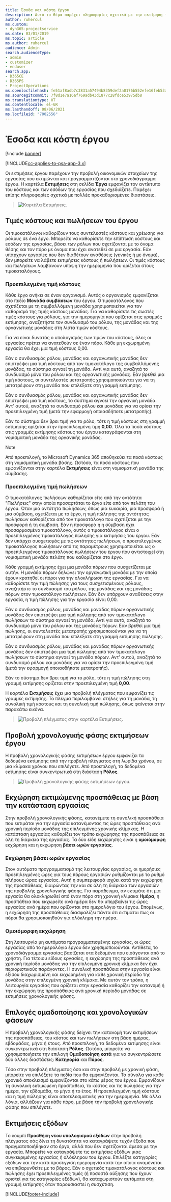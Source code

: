 ```yaml
---
title: Έσοδα και κόστη έργου
description: Αυτό το θέμα παρέχει πληροφορίες σχετικά με την εκτίμηση του κόστους και των εσόδων του έργου.
author: ruhercul
ms.custom:
- dyn365-projectservice
ms.date: 03/01/2019
ms.topic: article
ms.author: ruhercul
audience: Admin
search.audienceType:
- admin
- customizer
- enduser
search.app:
- D365CE
- D365PS
- ProjectOperations
ms.openlocfilehash: fe51af8adb7c3831a57494b8359def2a0176b552efe16feb53a2a265f5ffcb0c
ms.sourcegitcommit: 7f8d1e7a16af769adb43d1877c28fdce53975db8
ms.translationtype: HT
ms.contentlocale: el-GR
ms.lasthandoff: 08/06/2021
ms.locfileid: "7002556"
---
```

# <a name="project-costs-and-revenue"></a>Έσοδα και κόστη έργου

[!include [banner](../includes/psa-now-project-operations.md)]

[!INCLUDE[cc-applies-to-psa-app-3.x](../includes/cc-applies-to-psa-app-3x.md)]

Οι εκτιμήσεις έργου παρέχουν την προβολή οικονομικών στοιχείων της εργασίας που εκτιμώνται και προγραμματίζονται στο χρονοδιάγραμμα έργου. Η καρτέλα **Εκτιμήσεις** στη σελίδα **Έργα** εμφανίζει τον αντίκτυπο του κόστους και των εσόδων της εργασίας που σχεδιάζετε. Παρέχει επίσης πληροφορίες σχετικά με πολλές προκαθορισμένες διαστάσεις. 

> ![Καρτέλα Εκτιμήσεις.](media/project-5.png)

## <a name="cost-and-sales-values-of-the-project"></a>Τιμές κόστους και πωλήσεων του έργου

Οι τιμοκατάλογοι καθορίζουν τους συντελεστές κόστους και χρέωσης για ρόλους σε ένα έργο. Μπορείτε να καθορίσετε την επίπτωση κόστους και εσόδων της εργασίας, βάσει των ρόλων που σχετίζονται με το όνομα θέσης και τον πόρο με όνομα που έχει ανατεθεί σε μια εργασία. Εάν υπάρχουν εργασίες που δεν διαθέτουν αναθέσεις (γενικές ή με όνομα), δεν μπορείτε να λάβετε εκτιμήσεις κόστους ή πωλήσεων. Οι τιμές κόστους και πωλήσεων λαμβάνουν υπόψη την ημερομηνία που ορίζεται στους τιμοκαταλόγους.

### <a name="default-cost-price"></a>Προεπιλεγμένη τιμή κόστους  

Κάθε έργο ανήκει σε έναν οργανισμό. Αυτός ο οργανισμός εμφανίζεται στο πεδίο **Μονάδα συμβάσεων** του έργου. Ο τιμοκατάλογος που σχετίζεται με τη συμβαλλόμενη μονάδα χρησιμοποιείται για τον καθορισμό της τιμής κόστους μονάδας. Για να καθορίσετε τις σωστές τιμές κόστους για ρόλους, για την ημερομηνία που ορίζεται στις γραμμές εκτίμησης, αναζητήστε τον συνδυασμό του ρόλου, της μονάδας και της οργανωτικής μονάδας στη λίστα τιμών κόστους. 

Για να είναι δυνατός ο υπολογισμός των τιμών του κόστους, όλες οι εργασίες πρέπει να ανατεθούν σε έναν πόρο. Κάθε μη εκχωρημένη εργασία θα έχει μια τιμή κόστους 0,00.

Εάν ο συνδυασμός ρόλου, μονάδας και οργανωτικής μονάδας δεν επιστρέψει μια τιμή κόστους από τον τιμοκατάλογο της συμβαλλόμενης μονάδας, το σύστημα αγνοεί τη μονάδα. Αντί για αυτό, αναζητά το συνδυασμό μόνο του ρόλου και της οργανωτικής μονάδας. Εάν βρεθεί μια τιμή κόστους, οι συντελεστές μετατροπής χρησιμοποιούνται για να τη μετατρέψουν στη μονάδα που επιλέξατε στη γραμμή εκτίμησης.

Εάν ο συνδυασμός ρόλου, μονάδας και οργανωτικής μονάδας δεν επιστρέψει μια τιμή κόστους, το σύστημα αγνοεί την οργανική μονάδα. Αντ' αυτού, αναζητά το συνδυασμό ρόλου και μονάδας για να ορίσει την προεπιλεγμένη τιμή (μετά την εφαρμογή οποιασδήποτε μετατροπής).

Εάν το σύστημα δεν βρει τιμή για το ρόλο, τότε η τιμή κόστους στη γραμμή εκτίμησης ορίζεται στην προεπιλεγμένη τιμή **0,00**. Όλα τα ποσά κόστους στις γραμμές εκτίμησης κόστους του έργου καταγράφονται στη νομισματική μονάδα της οργανικής μονάδας.

> [!NOTE]
> Από προεπιλογή, το Microsoft Dynamics 365 αποθηκεύει τα ποσά κόστους στη νομισματική μονάδα βάσης. Ωστόσο, τα ποσά κόστους που εμφανίζονται στην καρτέλα **Εκτιμήσεις** είναι στη νομισματική μονάδα της σύμβασης.  

### <a name="default-sales-price"></a>Προεπιλεγμένη τιμή πωλήσεων 

Ο τιμοκατάλογος πωλήσεων καθορίζεται είτε από την οντότητα "Πωλήσεις" στην οποία προσαρτάται το έργο είτε από τον πελάτη του έργου. Όταν μια οντότητα πωλήσεων, όπως μια ευκαιρία, μια προσφορά ή μια σύμβαση, σχετίζεται με το έργο, η τιμή πώλησης της οντότητας πωλήσεων καθορίζεται από τον τιμοκατάλογο που σχετίζεται με την προσφορά ή τη σύμβαση. Εάν η προσφορά ή η σύμβαση έχει προσαρμοσμένο τιμοκατάλογο, αυτός ο τιμοκατάλογος είναι ο προεπιλεγμένος τιμοκατάλογος πώλησης για εκτιμήσεις του έργου. Εάν δεν υπάρχει συσχετισμός με τις οντότητες πωλήσεων, ο προεπιλεγμένος τιμοκατάλογος πωλήσεων από τις παραμέτρους χρησιμοποιείται ως ο προεπιλεγμένος τιμοκατάλογος πωλήσεων του έργου που αντιστοιχεί στη νομισματική μονάδα πελάτη που καθορίζεται στο έργο.

Κάθε γραμμή εκτίμησης έχει μια μονάδα πόρων που συσχετίζεται με αυτήν. Η μονάδα πόρων δηλώνει την οργανωτική μονάδα με την οποία έχουν κρατηθεί οι πόροι για την ολοκλήρωση της εργασίας. Για να καθορίσετε την τιμή πώλησης για τους συσχετισμένους ρόλους, αναζητήστε το συνδυασμό του ρόλου, της μονάδας και της μονάδας πόρων στον τιμοκατάλογο πωλήσεων. Εάν δεν υπάρχουν αναθέσεις στην εργασία, η τιμή πώλησης για την εργασία είναι 0,00.

Εάν ο συνδυασμός ρόλου, μονάδας και μονάδας πόρων οργανωτικής μονάδας δεν επιστρέψει μια τιμή πώλησης από τον τιμοκατάλογο πωλήσεων το σύστημα αγνοεί τη μονάδα. Αντί για αυτό, αναζητά το συνδυασμό μόνο του ρόλου και της μονάδας πόρων. Εάν βρεθεί μια τιμή πώλησης, οι συντελεστές μετατροπής χρησιμοποιούνται για να τη μετατρέψουν στη μονάδα που επιλέξατε στη γραμμή εκτίμησης πώλησης. 

Εάν ο συνδυασμός ρόλου, μονάδας και μονάδας πόρων οργανωτικής μονάδας δεν επιστρέψει μια τιμή πώλησης από τον τιμοκατάλογο πωλήσεων το σύστημα αγνοεί τη μονάδα πόρων. Αντ' αυτού, αναζητά το συνδυασμό ρόλου και μονάδας για να ορίσει την προεπιλεγμένη τιμή (μετά την εφαρμογή οποιασδήποτε μετατροπής).

Εάν το σύστημα δεν βρει τιμή για το ρόλο, τότε η τιμή πώλησης στη γραμμή εκτίμησης ορίζεται στην προεπιλεγμένη τιμή **0,00**.

Η καρτέλα **Εκτιμήσεις** έχει μια προβολή πλέγματος που εμφανίζει τις γραμμές εκτίμησης. Το πλέγμα περιλαμβάνει στήλες για τη μονάδα, τη συνολική τιμή κόστους και τη συνολική τιμή πώλησης, όπως φαίνεται στην παρακάτω εικόνα. 

> ![Προβολή πλέγματος στην καρτέλα Εκτιμήσεις.](media/project-6.png)

## <a name="time-phased-view-of-project-estimates"></a>Προβολή χρονολογικής φάσης εκτιμήσεων έργου

Η προβολή χρονολογικής φάσης εκτιμήσεων έργου εμφανίζει τα δεδομένα εκτίμησης από την προβολή πλέγματος στη λωρίδα χρόνου, σε μια κλίμακα χρόνου που επιλέγετε. Από προεπιλογή, τα δεδομένα εκτίμησης είναι συγκεντρωτικά στη διάσταση **Ρόλος**.

> ![Προβολή χρονολογικής φάσης εκτιμήσεων έργου.](media/project-7.png)

## <a name="allocating-estimated-effort-based-on-the-task-mode"></a>Εκχώρηση εκτιμώμενης προσπάθειας με βάση την κατάσταση εργασίας

Στην προβολή χρονολογικής φάσης, κατανέμετε τη συνολική προσπάθεια που εκτιμάται για την εργασία κατανέμοντας τις ώρες προσπάθειας ανά χρονική περίοδο μονάδας της επιλεγμένης χρονικής κλίμακας. Η κατάσταση εργασίας καθορίζει τον τρόπο εκχώρησης της προσπάθειας σε όλη τη διάρκεια της εργασίας. Τα δύο είδη εκχώρησης είναι η **ομοιόμορφη** εκχώρηση και η εκχώρηση **βάσει ωρών εργασίας**.

### <a name="work-hours-based-allocation"></a>Εκχώρηση βάσει ωρών εργασίας
 
Στον αυτόματο προγραμματισμό της λειτουργίας εργασίας, οι ημερήσιες προεπιλεγμένες ώρες για τους πόρους εργασιών ρυθμίζονται με το ρυθμό πλήρους ώρας εργασίας. Αυτή η συμπεριφορά ισχύει κατά την εκχώρηση της προσπάθειας, διαιρώντας την και σε όλη τη διάρκεια των εργασιών της προβολής χρονολογικής φάσης. Για παράδειγμα, αν εκτιμάτε ότι μια εργασία θα ολοκληρωθεί από έναν πόρο στη χρονική κλίμακα **Ημέρα**, η προσπάθεια που εκχωρείτε ανά ημέρα δεν θα υπερβαίνει τις ώρες εργασίας ανά ημέρα που ορίζονται στο ημερολόγιο του έργου. Επομένως, η εκχώρηση της προσπάθειας διασφαλίζει πάντα ότι εκτιμάται πως οι πόροι θα χρησιμοποιηθούν για ολόκληρη την ημέρα.

### <a name="even-allocation"></a>Ομοιόμορφη εκχώρηση

Στη λειτουργία μη αυτόματα προγραμματισμένης εργασίας, οι ώρες εργασίας από το ημερολόγιο έργου δεν χρησιμοποιούνται. Αντίθετα, το χρονοδιάγραμμα εργασίας βασίζεται στα δεδομένα που εισάγονται από το χρήστη. Για τέτοιου είδους εργασίες, η εκχώρηση της προσπάθειας ανά χρονική περίοδο μονάδας για την επιλεγμένη χρονική κλίμακα δεν έχει περιοριστικούς παράγοντες. Η συνολική προσπάθεια στην εργασία είναι εξίσου διαχωρισμένη και εκχωρημένη για κάθε χρονική περίοδο της μονάδας στην επιλεγμένη χρονική κλίμακα. Με αυτόν τον τρόπο, η λειτουργία εργασίας που ορίζεται στην εργασία καθορίζει την κατανομή ή την εκχώρηση της προσπάθειας ανά χρονική περίοδο μονάδας σε εκτιμήσεις χρονολογικής φάσης.

## <a name="grouping-and-time-phasing-options"></a>Επιλογές ομαδοποίησης και χρονολογικών φάσεων

Η προβολή χρονολογικής φάσης δείχνει την κατανομή των εκτιμήσεων της προσπάθειας, του κόστος και των πωλήσεων στη βάση ημέρας, εβδομάδας, μήνα ή έτους. Από προεπιλογή, τα δεδομένα εκτίμησης είναι συγκεντρωτικά στη διάσταση **Ρόλος**. Ωστόσο, μπορείτε να χρησιμοποιήσετε την επιλογή **Ομαδοποίηση κατά** για να συγκεντρώσετε δύο άλλες διαστάσεις: **Κατηγορία** και **Πόρος**.

Τόσο στην προβολή πλέγματος όσο και στην προβολή με χρονική φάση, μπορείτε να επιλέξετε τα πεδία που θα εμφανίζονται. Τα σύνολα για κάθε χρονικό αποκλεισμό εμφανίζονται στο κάτω μέρος του έργου. Εμφανίζουν τη συνολική εκτιμώμενη προσπάθεια, το κόστος και τις πωλήσεις για την ημέρα, την εβδομάδα, το μήνα ή το έτος. Η προεπιλεγμένη τιμή κόστους και η τιμή πώλησης είναι αποτελεσματικές για την ημερομηνία. Με άλλα λόγια, αλλάζουν για κάθε πόρο, με βάση την προβολή χρονολογικής φάσης που επιλέγετε.

## <a name="expense-estimates"></a>Εκτιμήσεις εξόδων

Το κουμπί **Προσθήκη νέου υπολογισμού εξόδων** στην προβολή πλέγματος σάς δίνει τη δυνατότητα να καταγράψετε τυχόν έξοδα που πραγματοποιήθηκαν στο έργο, αλλά που δεν σχετίζονται άμεσα με την εργασία. Μπορείτε να καταγράψετε τις εκτιμήσεις εξόδων μιας συγκεκριμένης εργασίας ή ολόκληρου του έργου. Επιλέξτε κατηγορίες εξόδων και την κατά προσέγγιση ημερομηνία κατά την οποία αναμένεται να επιβαρυνθείτε με το βάρος. Εάν ο σχετικός τιμοκατάλογος κόστους και πώλησης έχει προεπιλεγμένες τιμές (ή ποσοστά αύξησης που έχουν οριστεί για τις κατηγορίες εξόδων), θα καταχωριστούν αυτόματα στη γραμμή εκτίμησης όταν παρουσιαστεί η συσχέτιση.


[!INCLUDE[footer-include](../includes/footer-banner.md)]